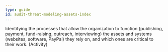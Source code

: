 ```yaml
---
type: guide
id: audit-threat-modeling-assets-index
...
```


Identifying the processes that allow the organization to function (publishing, payment, fund-raising, outreach, interviewing) the assets and systems (websites, software, PayPal) they rely on, and which ones are critical to their work. (Activity)
